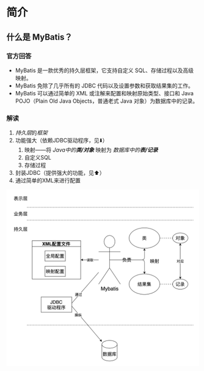 # 简介

## 什么是 MyBatis？

### 官方回答
* MyBatis 是一款优秀的持久层框架，它支持自定义 SQL、存储过程以及高级映射。
* MyBatis 免除了几乎所有的 JDBC 代码以及设置参数和获取结果集的工作。
* MyBatis 可以通过简单的 XML 或注解来配置和映射原始类型、接口和 Java POJO（Plain Old Java Objects，普通老式 Java 对象）为数据库中的记录。

### 解读
1. *持久层*的*框架*
2. 功能强大（依赖JDBC驱动程序，见⬇️）
   1. 映射——将 *Java中的**类/对象*** 映射为 *数据库中的**表/记录***
   2. 自定义SQL
   3. 存储过程
3. 封装JDBC（提供强大的功能，见⬆️）
4. 通过简单的XML来进行配置

![introduction+mybatis-mybaits简介](https://raw.githubusercontent.com/loli0con/picgo/master/images/introduction%2Bmybatis-mybaits%E7%AE%80%E4%BB%8B.png%2B2021-07-05-23-06-10)